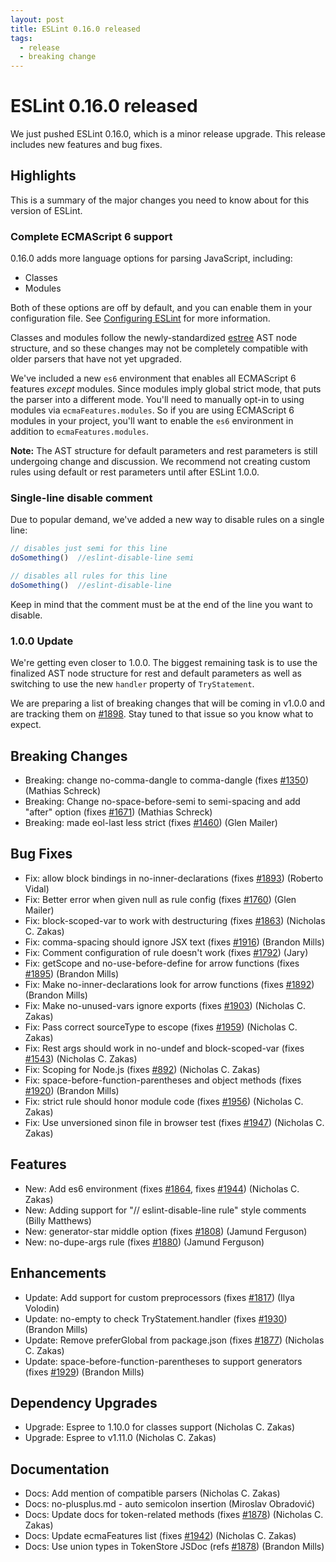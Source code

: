 ```yaml
---
layout: post
title: ESLint 0.16.0 released
tags:
  - release
  - breaking change
---
```

# ESLint 0.16.0 released

We just pushed ESLint 0.16.0, which is a minor release upgrade. This release includes new features and bug fixes.

## Highlights

This is a summary of the major changes you need to know about for this version of ESLint.

### Complete ECMAScript 6 support

0.16.0 adds more language options for parsing JavaScript, including:

* Classes
* Modules

Both of these options are off by default, and you can enable them in your configuration file. See [Configuring ESLint](https://eslint.org/docs/user-guide/configuring) for more information.

Classes and modules follow the newly-standardized [estree](https://github.com/estree/estree/) AST node structure, and so these changes may not be completely compatible with older parsers that have not yet upgraded.

We've included a new `es6` environment that enables all ECMAScript 6 features *except* modules. Since modules imply global strict mode, that puts the parser into a different mode. You'll need to manually opt-in to using modules via `ecmaFeatures.modules`. So if you are using ECMAScript 6 modules in your project, you'll want to enable the `es6` environment in addition to `ecmaFeatures.modules`.

**Note:** The AST structure for default parameters and rest parameters is still undergoing change and discussion. We recommend not creating custom rules using default or rest parameters until after ESLint 1.0.0.

### Single-line disable comment

Due to popular demand, we've added a new way to disable rules on a single line:

```js
// disables just semi for this line
doSomething()  //eslint-disable-line semi

// disables all rules for this line
doSomething()  //eslint-disable-line
```

Keep in mind that the comment must be at the end of the line you want to disable.

### 1.0.0 Update

We're getting even closer to 1.0.0. The biggest remaining task is to use the finalized AST node structure for rest and default parameters as well as switching to use the new `handler` property of `TryStatement`.

We are preparing a list of breaking changes that will be coming in v1.0.0 and are tracking them on [#1898](https://github.com/eslint/eslint/issues/1898). Stay tuned to that issue so you know what to expect.

## Breaking Changes

* Breaking: change no-comma-dangle to comma-dangle (fixes [#1350](https://github.com/eslint/eslint/issues/1350)) (Mathias Schreck)
* Breaking: Change no-space-before-semi to semi-spacing and add "after" option (fixes [#1671](https://github.com/eslint/eslint/issues/1671)) (Mathias Schreck)
* Breaking: made eol-last less strict (fixes [#1460](https://github.com/eslint/eslint/issues/1460)) (Glen Mailer)

## Bug Fixes

* Fix: allow block bindings in no-inner-declarations (fixes [#1893](https://github.com/eslint/eslint/issues/1893)) (Roberto Vidal)
* Fix: Better error when given null as rule config (fixes [#1760](https://github.com/eslint/eslint/issues/1760)) (Glen Mailer)
* Fix: block-scoped-var to work with destructuring (fixes [#1863](https://github.com/eslint/eslint/issues/1863)) (Nicholas C. Zakas)
* Fix: comma-spacing should ignore JSX text (fixes [#1916](https://github.com/eslint/eslint/issues/1916)) (Brandon Mills)
* Fix: Comment configuration of rule doesn't work (fixes [#1792](https://github.com/eslint/eslint/issues/1792)) (Jary)
* Fix: getScope and no-use-before-define for arrow functions (fixes [#1895](https://github.com/eslint/eslint/issues/1895)) (Brandon Mills)
* Fix: Make no-inner-declarations look for arrow functions (fixes [#1892](https://github.com/eslint/eslint/issues/1892)) (Brandon Mills)
* Fix: Make no-unused-vars ignore exports (fixes [#1903](https://github.com/eslint/eslint/issues/1903)) (Nicholas C. Zakas)
* Fix: Pass correct sourceType to escope (fixes [#1959](https://github.com/eslint/eslint/issues/1959)) (Nicholas C. Zakas)
* Fix: Rest args should work in no-undef and block-scoped-var (fixes [#1543](https://github.com/eslint/eslint/issues/1543)) (Nicholas C. Zakas)
* Fix: Scoping for Node.js (fixes [#892](https://github.com/eslint/eslint/issues/892)) (Nicholas C. Zakas)
* Fix: space-before-function-parentheses and object methods (fixes [#1920](https://github.com/eslint/eslint/issues/1920)) (Brandon Mills)
* Fix: strict rule should honor module code (fixes [#1956](https://github.com/eslint/eslint/issues/1956)) (Nicholas C. Zakas)
* Fix: Use unversioned sinon file in browser test (fixes [#1947](https://github.com/eslint/eslint/issues/1947)) (Nicholas C. Zakas)

## Features

* New: Add es6 environment (fixes [#1864](https://github.com/eslint/eslint/issues/1864), fixes [#1944](https://github.com/eslint/eslint/issues/1944)) (Nicholas C. Zakas)
* New: Adding support for "// eslint-disable-line rule" style comments (Billy Matthews)
* New: generator-star middle option (fixes [#1808](https://github.com/eslint/eslint/issues/1808)) (Jamund Ferguson)
* New: no-dupe-args rule (fixes [#1880](https://github.com/eslint/eslint/issues/1880)) (Jamund Ferguson)

## Enhancements

* Update: Add support for custom preprocessors (fixes [#1817](https://github.com/eslint/eslint/issues/1817)) (Ilya Volodin)
* Update: no-empty to check TryStatement.handler (fixes [#1930](https://github.com/eslint/eslint/issues/1930)) (Brandon Mills)
* Update: Remove preferGlobal from package.json (fixes [#1877](https://github.com/eslint/eslint/issues/1877)) (Nicholas C. Zakas)
* Update: space-before-function-parentheses to support generators (fixes [#1929](https://github.com/eslint/eslint/issues/1929)) (Brandon Mills)

## Dependency Upgrades

* Upgrade: Espree to 1.10.0 for classes support (Nicholas C. Zakas)
* Upgrade: Espree to v1.11.0 (Nicholas C. Zakas)

## Documentation

* Docs: Add mention of compatible parsers (Nicholas C. Zakas)
* Docs: no-plusplus.md - auto semicolon insertion (Miroslav Obradović)
* Docs: Update docs for token-related methods (fixes [#1878](https://github.com/eslint/eslint/issues/1878)) (Nicholas C. Zakas)
* Docs: Update ecmaFeatures list (fixes [#1942](https://github.com/eslint/eslint/issues/1942)) (Nicholas C. Zakas)
* Docs: Use union types in TokenStore JSDoc (refs [#1878](https://github.com/eslint/eslint/issues/1878)) (Brandon Mills)
